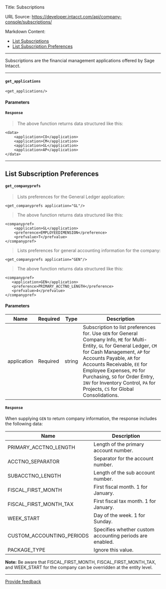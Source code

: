 Title: Subscriptions

URL Source: https://developer.intacct.com/api/company-console/subscriptions/

Markdown Content:
*   [List Subscriptions](https://developer.intacct.com/api/company-console/subscriptions/#list-subscriptions)
*   [List Subscription Preferences](https://developer.intacct.com/api/company-console/subscriptions/#list-subscription-preferences)

* * *

Subscriptions are the financial management applications offered by Sage Intacct.

* * *

#### `get_applications`

```
<get_applications/>
```

#### Parameters

#### `Response`

> The above function returns data structured like this:

```
<data>
    <application>CO</application>
    <application>CM</application>
    <application>GL</application>
    <application>AP</application>
</data>
```

* * *

List Subscription Preferences
-----------------------------

#### `get_companyprefs`

> Lists preferences for the General Ledger application:

```
<get_companyprefs application="GL"/>
```

> The above function returns data structured like this:

```
<companypref>
    <application>GL</application>
    <preference>EMPLOYEEDIMENSION</preference>
    <prefvalue>T</prefvalue>
</companypref>
```

> Lists preferences for general accounting information for the company:

```
<get_companyprefs application="GEN"/>
```

> The above function returns data structured like this:

```
<companypref>
   <application>GEN</application>
   <preference>PRIMARY_ACCTNO_LENGTH</preference>
   <prefvalue>4</prefvalue>
</companypref>
```

#### Parameters

| Name | Required | Type | Description |
| --- | --- | --- | --- |
| application | Required | string | Subscription to list preferences for. Use `GEN` for General Company Info, `ME` for Multi-Entity, `GL` for General Ledger, `CM` for Cash Management, `AP` for Accounts Payable, `AR` for Accounts Receivable, `EE` for Employee Expenses, `PO` for Purchasing, `SO` for Order Entry, `INV` for Inventory Control, `PA` for Projects, `CS` for Global Consolidations. |

#### `Response`

When supplying `GEN` to return company information, the response includes the following data:

| Name | Description |
| --- | --- |
| PRIMARY\_ACCTNO\_LENGTH | Length of the primary account number. |
| ACCTNO\_SEPARATOR | Separator for the account number. |
| SUBACCTNO\_LENGTH | Length of the sub account number. |
| FISCAL\_FIRST\_MONTH | First fiscal month. 1 for January. |
| FISCAL\_FIRST\_MONTH\_TAX | First fiscal tax month. 1 for January. |
| WEEK\_START | Day of the week. 1 for Sunday. |
| CUSTOM\_ACCOUNTING\_PERIODS | Specifies whether custom accounting periods are enabled. |
| PACKAGE\_TYPE | Ignore this value. |

**Note:** Be aware that FISCAL\_FIRST\_MONTH, FISCAL\_FIRST\_MONTH\_TAX, and WEEK\_START for the company can be overridden at the entity level.

* * *

[Provide feedback](https://forms.office.com/Pages/ResponsePage.aspx?id=fN0yPvZBLUmho8WOsCz0-Gj_lksFLzJAg2QKkx1lkvZUMkxMVDYxSzhHQzlNTjBNR1IwOVNETDNEMiQlQCN0PWcu)

